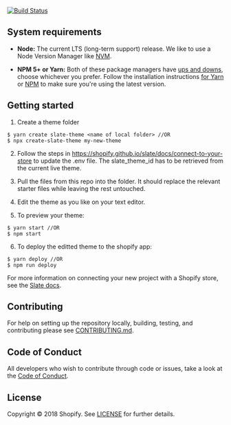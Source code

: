 [![Build Status](https://travis-ci.org/Shopify/starter-theme.svg?branch=master)](https://travis-ci.org/Shopify/starter-theme)

## System requirements

- **Node:** The current LTS (long-term support) release. We like to use a Node Version Manager like [NVM](https://github.com/creationix/nvm).

- **NPM 5+ or Yarn:** Both of these package managers have [ups and downs](https://blog.risingstack.com/yarn-vs-npm-node-js-package-managers/), choose whichever you prefer. Follow the installation instructions [for Yarn](https://yarnpkg.com/en/docs/install) or [NPM](https://www.npmjs.com/get-npm) to make sure you're using the latest version.

## Getting started

1. Create a theme folder
```
$ yarn create slate-theme <name of local folder> //OR
$ npx create-slate-theme my-new-theme
```

2. Follow the steps in https://shopify.github.io/slate/docs/connect-to-your-store to update the .env file. The slate_theme_id has to be retrieved from the current live theme.

3. Pull the files from this repo into the folder. It should replace the relevant starter files while leaving the rest untouched.

4. Edit the theme as you like on your text editor.

5. To preview your theme:
```
$ yarn start //OR
$ npm start
```

6. To deploy the editted theme to the shopify app:
```
$ yarn deploy //OR
$ npm run deploy
```



For more information on connecting your new project with a Shopify store, see the [Slate docs](https://github.com/Shopify/slate/wiki/3.-Connect-to-your-store).

## Contributing

For help on setting up the repository locally, building, testing, and contributing
please see [CONTRIBUTING.md](https://github.com/Shopify/starter-theme/blob/master/CONTRIBUTING.md).

## Code of Conduct

All developers who wish to contribute through code or issues, take a look at the
[Code of Conduct](https://github.com/Shopify/starter-theme/blob/master/CODE_OF_CONDUCT.md).

## License

Copyright © 2018 Shopify. See [LICENSE](https://github.com/Shopify/starter-theme/blob/master/LICENSE) for further details.
